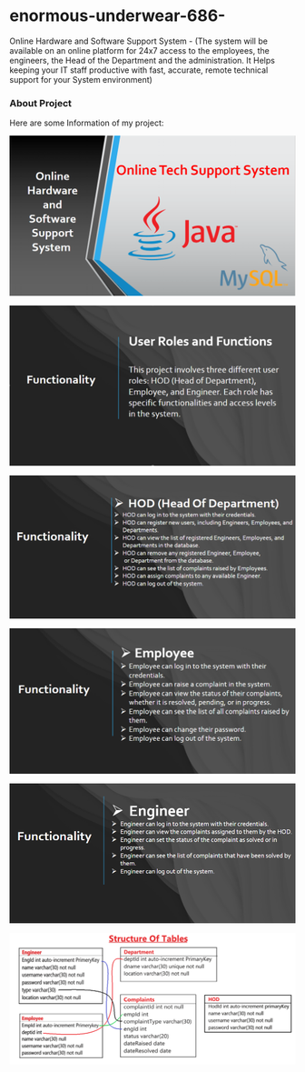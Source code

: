 # enormous-underwear-686-
Online Hardware and Software Support System -  (The system will be available on an online platform for 24x7 access to the employees, the engineers, the Head of the Department and the administration. It Helps keeping your IT staff productive with fast, accurate, remote technical support for your System environment)

### About Project

Here are some Information of my project:

![About Project](OnlineHardwareAndSoftwareSupportSystem/Image/Intro1.png)

![Functionality](OnlineHardwareAndSoftwareSupportSystem/Image/Intro2.png)

![HOD Functionality](OnlineHardwareAndSoftwareSupportSystem/Image/HODFunctionlity.png)

![Employee Functionality](OnlineHardwareAndSoftwareSupportSystem/Image/EmployeeFunctionlity.png)

![Engineer Functionality](OnlineHardwareAndSoftwareSupportSystem/Image/EngineerFunctionlity.png)

![DataBase Structure](OnlineHardwareAndSoftwareSupportSystem/Image/TableStructure.png)
